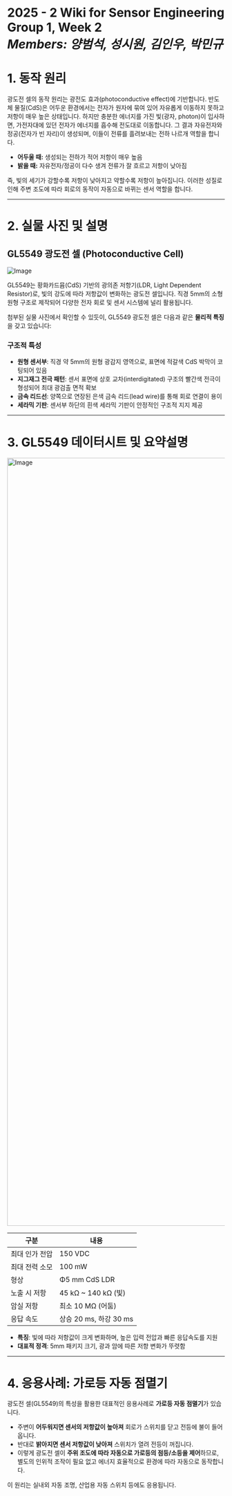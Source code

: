 # 2025 - 2 Wiki for Sensor Engineering Group 1, Week 2 <br/> *Members: 양범석, 성시원, 김인우, 박민규*
# 1. 동작 원리

광도전 셀의 동작 원리는 광전도 효과(photoconductive effect)에 기반합니다. 반도체 물질(CdS)은 어두운 환경에서는 전자가 원자에 묶여 있어 자유롭게 이동하지 못하고 저항이 매우 높은 상태입니다. 하지만 충분한 에너지를 가진 빛(광자, photon)이 입사하면, 가전자대에 있던 전자가 에너지를 흡수해 전도대로 이동합니다. 그 결과 자유전자와 정공(전자가 빈 자리)이 생성되며, 이들이 전류를 흘려보내는 전하 나르개 역할을 합니다.

- **어두울 때:** 생성되는 전하가 적어 저항이 매우 높음  
- **밝을 때:** 자유전자/정공이 다수 생겨 전류가 잘 흐르고 저항이 낮아짐

즉, 빛의 세기가 강할수록 저항이 낮아지고 약할수록 저항이 높아집니다. 이러한 성질로 인해 주변 조도에 따라 회로의 동작이 자동으로 바뀌는 센서 역할을 합니다.

---

# 2. 실물 사진 및 설명
## GL5549 광도전 셀 (Photoconductive Cell)
![Image](https://github.com/user-attachments/assets/b4e29044-d471-4e65-830a-e127b73b58b4)

GL5549는 황화카드뮴(CdS) 기반의 광의존 저항기(LDR, Light Dependent Resistor)로, 빛의 강도에 따라 저항값이 변화하는 광도전 셀입니다. 직경 5mm의 소형 원형 구조로 제작되어 다양한 전자 회로 및 센서 시스템에 널리 활용됩니다.

첨부된 실물 사진에서 확인할 수 있듯이, GL5549 광도전 셀은 다음과 같은 **물리적 특징**을 갖고 있습니다:

### 구조적 특성
- **원형 센서부**: 직경 약 5mm의 원형 광감지 영역으로, 표면에 적갈색 CdS 박막이 코팅되어 있음
- **지그재그 전극 패턴**: 센서 표면에 상호 교차(interdigitated) 구조의 빨간색 전극이 형성되어 최대 광검출 면적 확보
- **금속 리드선**: 양쪽으로 연장된 은색 금속 리드(lead wire)를 통해 회로 연결이 용이
- **세라믹 기판**: 센서부 하단의 흰색 세라믹 기판이 안정적인 구조적 지지 제공

---

# 3. GL5549 데이터시트 및 요약설명
<img width="1251" height="1775" alt="Image" src="https://github.com/user-attachments/assets/0b9a9761-2199-4e1c-b191-9ad7f2b36ff3" />


| 구분                | 내용                  |
|---------------------|----------------------|
| 최대 인가 전압      | 150 VDC              |
| 최대 전력 소모      | 100 mW               |
| 형상                | Φ5 mm CdS LDR        |
| 노출 시 저항        | 45 kΩ ~ 140 kΩ (빛)  |
| 암실 저항           | 최소 10 MΩ (어둠)     |
| 응답 속도           | 상승 20 ms, 하강 30 ms|

- **특징**: 빛에 따라 저항값이 크게 변화하며, 높은 입력 전압과 빠른 응답속도를 지원
- **대표적 정격**: 5mm 패키지 크기, 광과 암에 따른 저항 변화가 뚜렷함

---

# 4. 응용사례: 가로등 자동 점멸기

광도전 셀(GL5549)의 특성을 활용한 대표적인 응용사례로 **가로등 자동 점멸기**가 있습니다.

- 주변이 **어두워지면 센서의 저항값이 높아져** 회로가 스위치를 닫고 전등에 불이 들어옵니다.
- 반대로 **밝아지면 센서 저항값이 낮아져** 스위치가 열려 전등이 꺼집니다.
- 이렇게 광도전 셀이 **주위 조도에 따라 자동으로 가로등의 점등/소등을 제어**하므로, 별도의 인위적 조작이 필요 없고 에너지 효율적으로 환경에 따라 자동으로 동작합니다.

이 원리는 실내외 자동 조명, 산업용 자동 스위치 등에도 응용됩니다.
